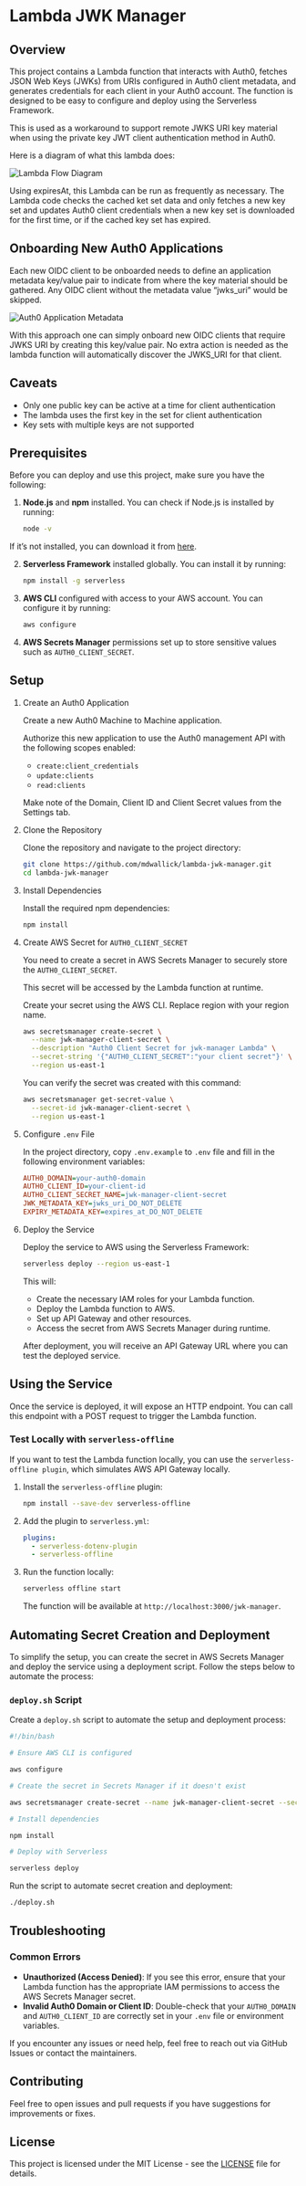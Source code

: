 # Lambda JWK Manager

## Overview

This project contains a Lambda function that interacts with Auth0, fetches JSON Web Keys (JWKs)
from URIs configured in Auth0 client metadata, and generates credentials for each client in your
Auth0 account. The function is designed to be easy to configure and deploy using the Serverless Framework.

This is used as a workaround to support remote JWKS URI key material when using the private key JWT client
authentication method in Auth0.

Here is a diagram of what this lambda does:

![Lambda Flow Diagram](./images/lambda-jwk-manager-flow.png)

Using expiresAt, this Lambda can be run as frequently as necessary. The Lambda
code checks the cached ket set data and only fetches a new key set and updates
Auth0 client credentials when a new key set is downloaded for the first time,
or if the cached key set has expired.

## Onboarding New Auth0 Applications

Each new OIDC client to be onboarded needs to define an application
metadata key/value pair to indicate from where the key material should be
gathered. Any OIDC client without the metadata value “jwks_uri” would be
skipped.

![Auth0 Application Metadata](./images/auth0-app-jwks-uri.png)

With this approach one can simply onboard new OIDC clients that require JWKS
URI by creating this key/value pair. No extra action is needed as the lambda
function will automatically discover the JWKS_URI for that client.

## Caveats

- Only one public key can be active at a time for client authentication
- The lambda uses the first key in the set for client authentication
- Key sets with multiple keys are not supported

## Prerequisites

Before you can deploy and use this project, make sure you have the following:

1. **Node.js** and **npm** installed. You can check if Node.js is installed by running:

   ```bash
   node -v
   ```

If it’s not installed, you can download it from [here](https://nodejs.org/).

2. **Serverless Framework** installed globally. You can install it by running:

   ```bash
   npm install -g serverless
   ```

3. **AWS CLI** configured with access to your AWS account. You can configure it by running:

   ```bash
   aws configure
   ```

4. **AWS Secrets Manager** permissions set up to store sensitive values such as `AUTH0_CLIENT_SECRET`.

## Setup

1.  Create an Auth0 Application

    Create a new Auth0 Machine to Machine application.

    Authorize this new application to use the Auth0 management API with the
    following scopes enabled:

    - `create:client_credentials`
    - `update:clients`
    - `read:clients`

    Make note of the Domain, Client ID and Client Secret values from the Settings tab.

2.  Clone the Repository

    Clone the repository and navigate to the project directory:

    ```bash
    git clone https://github.com/mdwallick/lambda-jwk-manager.git
    cd lambda-jwk-manager
    ```

3.  Install Dependencies

    Install the required npm dependencies:

    ```bash
    npm install
    ```

4.  Create AWS Secret for `AUTH0_CLIENT_SECRET`

    You need to create a secret in AWS Secrets Manager to securely store the `AUTH0_CLIENT_SECRET`.

    This secret will be accessed by the Lambda function at runtime.

    Create your secret using the AWS CLI. Replace region with your region name.

    ```bash
    aws secretsmanager create-secret \
      --name jwk-manager-client-secret \
      --description "Auth0 Client Secret for jwk-manager Lambda" \
      --secret-string '{"AUTH0_CLIENT_SECRET":"your client secret"}' \
      --region us-east-1
    ```

    You can verify the secret was created with this command:

    ```bash
    aws secretsmanager get-secret-value \
      --secret-id jwk-manager-client-secret \
      --region us-east-1
    ```

5.  Configure `.env` File

    In the project directory, copy `.env.example` to `.env` file and fill in the following environment variables:

    ```ini
    AUTH0_DOMAIN=your-auth0-domain
    AUTH0_CLIENT_ID=your-client-id
    AUTH0_CLIENT_SECRET_NAME=jwk-manager-client-secret
    JWK_METADATA_KEY=jwks_uri_DO_NOT_DELETE
    EXPIRY_METADATA_KEY=expires_at_DO_NOT_DELETE
    ```

6.  Deploy the Service

    Deploy the service to AWS using the Serverless Framework:

    ```bash
    serverless deploy --region us-east-1
    ```

    This will:

    - Create the necessary IAM roles for your Lambda function.
    - Deploy the Lambda function to AWS.
    - Set up API Gateway and other resources.
    - Access the secret from AWS Secrets Manager during runtime.

    After deployment, you will receive an API Gateway URL where you can test the deployed service.

## Using the Service

Once the service is deployed, it will expose an HTTP endpoint. You can call this endpoint with a POST request to trigger the Lambda function.

### Test Locally with `serverless-offline`

If you want to test the Lambda function locally, you can use the `serverless-offline plugin`, which simulates AWS API Gateway locally.

1. Install the `serverless-offline` plugin:

   ```bash
   npm install --save-dev serverless-offline
   ```

2. Add the plugin to `serverless.yml`:

   ```yaml
   plugins:
     - serverless-dotenv-plugin
     - serverless-offline
   ```

3. Run the function locally:

   ```bash
   serverless offline start
   ```

   The function will be available at `http://localhost:3000/jwk-manager`.

## Automating Secret Creation and Deployment

To simplify the setup, you can create the secret in AWS Secrets Manager and deploy the service using a deployment script. Follow the steps below to automate the process:

### `deploy.sh` Script

Create a `deploy.sh` script to automate the setup and deployment process:

```bash
#!/bin/bash

# Ensure AWS CLI is configured

aws configure

# Create the secret in Secrets Manager if it doesn't exist

aws secretsmanager create-secret --name jwk-manager-client-secret --secret-string '{"AUTH0_CLIENT_SECRET": "your-secret-value"}' || echo "Secret already exists."

# Install dependencies

npm install

# Deploy with Serverless

serverless deploy
```

Run the script to automate secret creation and deployment:

```bash
./deploy.sh
```

## Troubleshooting

### Common Errors

- **Unauthorized (Access Denied)**: If you see this error, ensure that your Lambda function has the appropriate IAM permissions to access the AWS Secrets Manager secret.
- **Invalid Auth0 Domain or Client ID**: Double-check that your `AUTH0_DOMAIN` and `AUTH0_CLIENT_ID` are correctly set in your `.env` file or environment variables.

If you encounter any issues or need help, feel free to reach out via GitHub Issues or contact the maintainers.

## Contributing

Feel free to open issues and pull requests if you have suggestions for improvements or fixes.

## License

This project is licensed under the MIT License - see the [LICENSE](./LICENSE) file for details.
